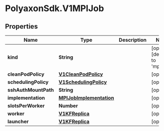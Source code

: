 # PolyaxonSdk.V1MPIJob

## Properties

Name | Type | Description | Notes
------------ | ------------- | ------------- | -------------
**kind** | **String** |  | [optional] [default to &#39;mpi_job&#39;]
**cleanPodPolicy** | [**V1CleanPodPolicy**](V1CleanPodPolicy.md) |  | [optional] 
**schedulingPolicy** | [**V1SchedulingPolicy**](V1SchedulingPolicy.md) |  | [optional] 
**sshAuthMountPath** | **String** |  | [optional] 
**implementation** | [**MPIJobImplementation**](MPIJobImplementation.md) |  | [optional] 
**slotsPerWorker** | **Number** |  | [optional] 
**worker** | [**V1KFReplica**](V1KFReplica.md) |  | [optional] 
**launcher** | [**V1KFReplica**](V1KFReplica.md) |  | [optional] 


